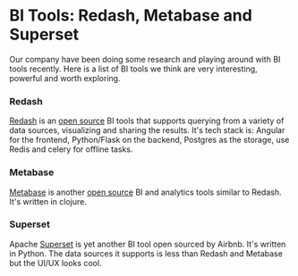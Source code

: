 # BI Tools: Redash, Metabase and Superset

Our company have been doing some research and playing around with BI tools recently.
Here is a list of BI tools we think are very interesting, powerful and worth exploring.

### Redash

[Redash](https://redash.io/) is an [open source](https://github.com/getredash/redash) BI tools that supports
querying from a variety of data sources, visualizing and sharing the results. It's tech stack is: Angular for the frontend, Python/Flask on the backend, Postgres as the storage, use Redis and celery for offline tasks.

### Metabase

[Metabase](http://www.metabase.com/) is another [open source](https://github.com/metabase/metabase) BI and analytics tools similar to Redash. It's written in clojure.

### Superset

Apache [Superset](https://github.com/airbnb/superset) is yet another BI tool open sourced by Airbnb. It's written in Python. The data sources it supports is less than Redash and Metabase but the UI/UX looks cool.
